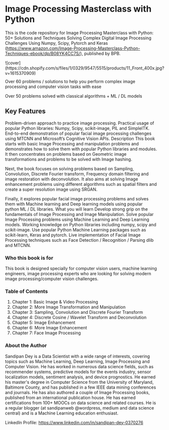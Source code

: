 # Image Processing Masterclass with Python 

This is the code repository for Image Processing Masterclass with Python: 50+ Solutions and Techniques Solving Complex Digital Image Processing Challenges Using Numpy, Scipy, Pytorch and Keras (https://www.amazon.com/Image-Processing-Masterclass-Python-Techniques-ebook/dp/B08YK4CC7S/), published by BPB.

<div style="float:left;margin:0 10px 10px 0" markdown="1">
![cover](https://cdn.shopify.com/s/files/1/0329/9547/5515/products/11_Front_400x.jpg?v=1615370909)
</div>

Over 60 problems / solutions to help you perform complex image processing and computer vision tasks with ease

Over 50 problems solved with classical algorithms + ML / DL models

## Key Features
Problem-driven approach to practice image processing.
Practical usage of popular Python libraries: Numpy, Scipy, scikit-image, PIL and SimpleITK.
End-to-end demonstration of popular facial image processing challenges using MTCNN and Microsoft’s Cognitive Vision APIs.
Description
This book starts with basic Image Processing and manipulation problems and demonstrates how to solve them with popular Python libraries and modules. It then concentrates on problems based on Geometric image transformations and problems to be solved with Image hashing.

Next, the book focuses on solving problems based on Sampling, Convolution, Discrete Fourier transform, Frequency domain filtering and image restoration with deconvolution. It also aims at solving Image enhancement problems using different algorithms such as spatial filters and create a super resolution image using SRGAN.

Finally, it explores popular facial image processing problems and solves them with Machine learning and Deep learning models using popular python ML / DL libraries.
What you will learn
Develop strong grip on the fundamentals of Image Processing and Image Manipulation.
Solve popular Image Processing problems using Machine Learning and Deep Learning models.
Working knowledge on Python libraries including numpy, scipy and scikit-image.
Use popular Python Machine Learning packages such as scikit-learn, Keras and pytorch.
Live implementation of Facial Image Processing techniques such as Face Detection / Recognition / Parsing dlib and MTCNN.

### Who this book is for
This book is designed specially for computer vision users, machine learning engineers, image processing experts who are looking for solving modern image processing/computer vision challenges.

### Table of Contents
1. Chapter 1: Basic Image & Video Processing
2. Chapter 2: More Image Transformation and Manipulation
3. Chapter 3: Sampling, Convolution and Discrete Fourier Transform
4. Chapter 4: Discrete Cosine / Wavelet Transform and Deconvolution
5. Chapter 5: Image Enhancement
6. Chapter 6: More Image Enhancement
7. Chapter 7: Face Image Processing

### About the Author
Sandipan Dey is a Data Scientist with a wide range of interests, covering topics such as Machine Learning, Deep Learning, Image Processing and Computer Vision. He has worked in numerous data science fields, such as recommender systems, predictive models for the events industry, sensor localization models, sentiment analysis, and device prognostics. He earned his master's degree in Computer Science from the University of Maryland, Baltimore County, and has published in a few IEEE data mining conferences and journals. He has also authored a couple of Image Processing books, published from an international publication house. He has earned certifications from 100+ MOOCs on data science and related courses. He is a regular blogger (at sandipanweb @wordpress, medium and data science central) and is a Machine Learning education enthusiast.

LinkedIn Profile: https://www.linkedin.com/in/sandipan-dey-0370276
